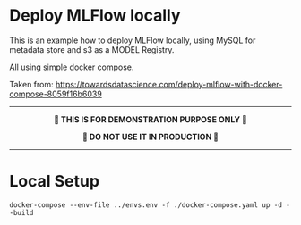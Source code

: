 # Deploy MLFlow locally

This is an example how to deploy MLFlow locally, using MySQL for metadata store and s3 as a MODEL Registry.

All using simple docker compose.

Taken from: https://towardsdatascience.com/deploy-mlflow-with-docker-compose-8059f16b6039

***

<p align="center" width="100%">
<b>🚧 THIS IS FOR DEMONSTRATION PURPOSE ONLY 🚧</b>
<p align="center" width="100%">
<b>🚧 DO NOT USE IT IN PRODUCTION 🚧</b>

***

# Local Setup

`
docker-compose --env-file ../envs.env -f ./docker-compose.yaml up -d --build
`